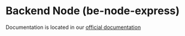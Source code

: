 # Backend Node (be-node-express)

Documentation is located in our [official documentation](https://www.opendevstack.org/ods-documentation/opendevstack/3.x/quickstarters/be-typescript-express.html)
